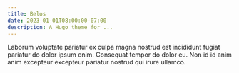 ```yaml
---
title: Belos
date: 2023-01-01T08:00:00-07:00
description: A Hugo theme for ...
---
```


Laborum voluptate pariatur ex culpa magna nostrud est incididunt fugiat
pariatur do dolor ipsum enim. Consequat tempor do dolor eu. Non id id anim anim
excepteur excepteur pariatur nostrud qui irure ullamco.

